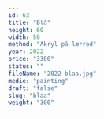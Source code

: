```yaml
---
id: 63
title: "Blå"
height: 60
width: 50
method: "Akryl på lærred"
year: 2022
price: "3300"
status: ""
fileName: "2022-blaa.jpg"
medie: "painting"
draft: "false"
slug: "blaa"
weight: "300"
---
```

